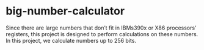 # big-number-calculator
Since there are large numbers that don’t fit in IBMs390x or X86 processors’ registers, this project is designed to perform calculations on these numbers.
In this project, we calculate numbers up to 256 bits.
